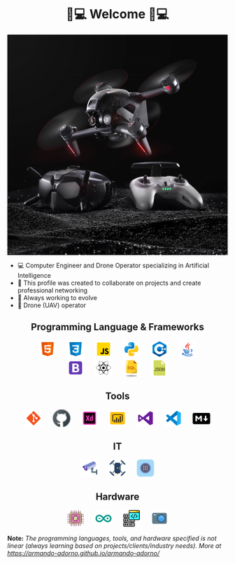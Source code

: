 <h1 align = "center">🤖💻 Welcome 🤖💻</h1>

<div align = "center">

<img src = "media/background-profiles/fpv-drone.png" alt = "engineer_armando" align = "center">

</div>

<p align = "center">

- 💻 Computer Engineer and Drone Operator specializing in Artificial Intelligence 
- 👋 This profile was created to collaborate on projects and create professional networking 
- 🤖 Always working to evolve 
- 🚁 Drone (UAV) operator 

</p>

<h2 align = "center">Programming Language & Frameworks</h2>

<p align ="center">

  <img src = "media/icons/html.png" height = 40 hspace = 10>
  <img src = "media/icons/css.png" height=40 hspace=10> 
  <img src = "media/icons/javascript.png" height = 40 hspace = 10>
  <img src = "media/icons/python.png" height = 40 hspace = 10>
  <img src = "media/icons/c++.png" height = 40 hspace = 10>
  <img src = "media/icons/java.png" height = 40 hspace = 10><br>
  <img src = "media/icons/bootstrap.png" height = 40 hspace = 10>
  <img src = "media/icons/react.png" height = 40 hspace = 10>
  <img src = "media/icons/sql.png" height = 40 hspace = 10>
  <img src = "media/icons/json.png" height = 40 hspace = 10>
  
</p>

<h2 align = "center" border = "">Tools</h2>

<p align ="center">

  <img src = "media/icons/git.png" height = 40 hspace = 10>
  <img src = "media/icons/github.png" height = 40 hspace = 10>
  <img src = "media/icons/adobe-xd.png" height = 40 hspace = 10>
  <img src = "media/icons/power-bi.png" height = 40 hspace = 10>
  <img src = "media/icons/visual-studio.png" height=40 hspace=10>
  <img src="media/icons/visual-studio-code.png" height=40 hspace=10>
  <img src = "media/icons/markdown.png" height = 40 hspace = 10>

</p>

<h2 align = "center">IT</h2>

<p align ="center">

  <img src = "media/icons/cctv.png" height = 40 hspace = 10>
  <img src = "media/icons/drone.png" height = 40 hspace = 10>
  <img src = "media/icons/pin.png" height = 40 hspace = 10>
  
</p>

<h2 align = "center">Hardware</h2>

<p align ="center">

  <img src = "media/icons/microprocessor.png" height = 40 hspace = 10>
  <img src = "media/icons/arduino.png" height = 40 hspace = 10>
  <img src = "media/icons/server.png" height = 40 hspace = 10>
  <img src = "media/icons/camera.png" height = 40 hspace = 10>
  
</p>

<p align = "center">

<strong>Note:</strong> 
<em>The programming languages, tools, and hardware specified is not linear (always learning based on projects/clients/industry needs). More at 
<a align = "center">https://armando-adorno.github.io/armando-adorno/</a>
</em>

</p>
